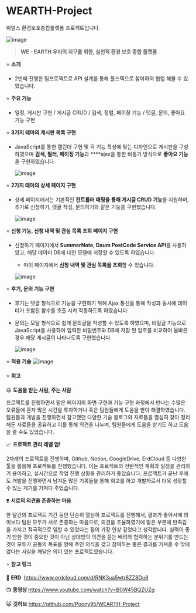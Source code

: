 # WEARTH-Project
위얼스 환경보호종합플랫폼 프로젝트입니다.

![image](https://github.com/Poony95/WEARTH-Project/assets/110014259/6cd54993-73ab-4159-be07-06783ef9207a)


> **WE - EARTH 
우리의 지구를 위한, 실천적 환경 보호 종합 플랫폼**
> 

⭐ **소개**

- 2번째 진행한 팀프로젝트로 API 설계를 통해 풀스텍으로 참여하여 협업 해볼 수 있었습니다.

⭐ **주요 기능**

- 일정, 게시판 구현 / 게시글 CRUD / 검색, 정렬, 페이징 기능 / 댓글, 문의, 좋아요 기능 구현


⭐ **3가지 테마의 게시판 목록 구현**

- JavaScript를 통한 캘린더 구현 및 각 기능 특성에 맞는 디자인으로 게시판을 구성하였으며 **검색, 필터, 페이징 기능**과 ****ajax을 통한 비동기 방식으로 **좋아요 기능**을 구현하였습니다.
    
    ![image](https://github.com/Poony95/WEARTH-Project/assets/110014259/1908d999-a5d6-4c33-bd12-c709f9349260)



⭐ **2가지 테마의 상세 페이지 구현**

- 상세 페이지에서는 기본적인 **컨트롤러 매핑을 통해 게시글 CRUD 기능**을 지원하며, 추가로 신청하기, 댓글 작성, 문의하기와 같은 기능을 구현했습니다.
    
    ![image](https://github.com/Poony95/WEARTH-Project/assets/110014259/0e04e476-c7ee-4f1e-80d5-a3d242c94985)



⭐ **신청 기능, 신청 내역 및 관심 목록 조회 페이지 구현**

- 신청하기 페이지에서 **SummerNote, Daum PostCode Service API**를 사용하였고, 해당 데이터 DB에 대한 모델에 저장할 수 있도록 하였습니다.
    + 마이 페이지에서 **신청 내역 및 관심 목록을 조회**할 수 있습니다.
      
    ![image](https://github.com/Poony95/WEARTH-Project/assets/110014259/43c677a0-256c-4b9e-936d-6d668cf07c3c)



⭐ **후기, 문의 기능 구현**

- 후기는 댓글 형식으로 기능을 구현하기 위해 Ajax 통신을 통해 작성과 동시에 데이터가 포함된 함수를 호출 시켜 작동하도록 하였습니다.
- 문의는 모달 형식으로 쉽게 문의글을 작성할 수 있도록 하였으며, 비밀글 기능으로 JavaScript를 사용하여 입력한 비밀번호와 DB에 저장 된 암호를 비교하여 올바른 경우 해당 게시글이 나타나도록 구현했습니다.
    
    ![image](https://github.com/Poony95/WEARTH-Project/assets/110014259/2562c53f-f48c-486b-bf93-fd5f8207f5c3)



⭐ **적용 기술**
![image](https://github.com/Poony95/WEARTH-Project/assets/110014259/99d7da11-9185-4919-9c29-dd70ff3e9c6b)


⭐ **회고**

😃 **도움을 받는 사람, 주는 사람** 

 프로젝트를 진행하면서 맡은 페이지의 화면 구현과 기능 구현 과정에서 만나는 수많은 오류들에 혼자 많은 시간을 투자하거나 혹은 팀원들에게 도움을 받아 해결하였습니다. 팀원들과 개발을 진행하면서 참고했던 다양한 기술 블로그와 자료들을 열심히 찾아 정리해둔 자료들을 공유하고 이를 통해 의견을 나누며, 팀원들에게 도움을 받기도 하고 도움을 줄 수도 있었습니다.

📈 **프로젝트 관리 레벨 업!**

2차례의 프로젝트를 진행하며, Github, Notion, GoogleDrive, ErdCloud 등 다양한 툴을 활용해 프로젝트를 진행했습니다. 이는 프로젝트의 전반적인 계획과 일정을 관리하기 용이하고, 실시간으로 작업 진행 상황을 관리하기 좋았습니다. 프로젝트가 끝난 후에도 개발을 진행하면서 남겨둔 많은 기록들을 통해 회고를 하고 개발자로서 더욱 성장할 수 있는 계기를 가져다 주었습니다. 

❣️ **서로의 의견을 존중하는 마음**

한 달간의 프로젝트 기간 동안 단순히 열심히 프로젝트를 진행해서, 결과가 좋아서에 의미보다 팀원 모두가 서로 존중하는 마음으로, 의견을 조율하였기에 맡은 부분에 만족감을 가지고 적극적으로 임할 수 있었다는 점이 가장 인상 깊었다고 생각합니다. 실력이 좋기 만한 것이 중요한 것이 아닌 상대방의 의견을 듣는 배려와 협력하는 분위기를 만드는 것이 모두가 공동의 목표를 향해 주인 의식을 갖고 참여하는 좋은 결과를 가져올 수 밖에 없다는 사실을 깨달은 의미 있는 프로젝트였습니다.

⭐ **참고 링크**

💭 **ERD**       https://www.erdcloud.com/d/RNK3ua5wtr8ZZ8Du8

📺 **동영상**   https://www.youtube.com/watch?v=B0W45BQZUZg

😺 **깃허브**   https://github.com/Poony95/WEARTH-Project
